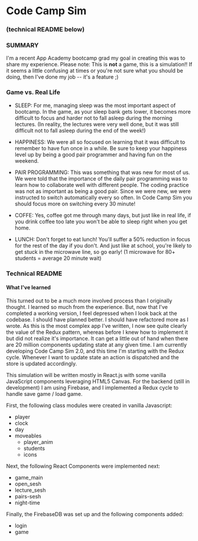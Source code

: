# Code Camp Sim
### (technical README below)

### SUMMARY

I'm a recent App Academy bootcamp grad my goal in creating this was to share my experience.  Please note: This is **not** a game, this is a simulation!!  If it seems a little confusing at times or you're not sure what you should be doing, then I've done my job -- it's a feature ;)

### Game vs. Real Life

- SLEEP: For me, managing sleep was the most important aspect of bootcamp.  In the game, as your sleep bank gets lower, it becomes more difficult to focus and harder not to fall asleep during the morning lectures.  (In reality, the lectures were very well done, but it was still difficult not to fall asleep during the end of the week!)

- HAPPINESS: We were all so focused on learning that it was difficult to remember to have fun once in a while.  Be sure to keep your happiness level up by being a good pair programmer and having fun on the weekend.

- PAIR PROGRAMMING: This was something that was new for most of us.  We were told that the importance of the daily pair programming was to learn how to collaborate well with different people.  The coding practice was not as important as being a good pair.  Since we were new, we were instructed to switch automatically every so often. In Code Camp Sim you should focus more on switching every 30 minute!

- COFFE: Yes, coffee got me through many days, but just like in real life, if you drink coffee too late you won't be able to sleep right when you get home.

- LUNCH: Don't forget to eat lunch!  You'll suffer a 50% reduction in focus for the rest of the day if you don't.  And just like at school, you're likely to get stuck in the microwave line, so go early! (1 microwave for 80+ students = average 20 minute wait)

### Technical README

#### What I've learned
This turned out to be a much more involved process than I originally thought.  I learned so much from the experience.  But, now that I've completed a working version, I feel depressed when I look back at the codebase.  I should have planned better.  I should have refactored more as I wrote.  As this is the most complex app I've written, I now see quite clearly the value of the Redux pattern, whereas before I knew how to implement it but did not realize it's importance.  It can get a little out of hand when there are 20 million components updating state at any given time.  I am currently developing Code Camp Sim 2.0, and this time I'm starting with the Redux cycle.  Whenever I want to update state an action is dispatched and the store is updated accordingly.  

This simulation will be written mostly in React.js with some vanilla JavaScript components leveraging HTML5 Canvas.  For the backend (still in development) I am using Firebase, and I implemented a Redux cycle to handle save game / load game.

First, the following class modules were created in vanilla Javascript:

- player
- clock
- day
- moveables
  - player_anim
  - students
  - icons


Next, the following React Components were implemented next:

- game_main
- open_sesh
- lecture_sesh
- pairs-sesh
- night-time

Finally, the FirebaseDB was set up and the following components added:
- login
- game
